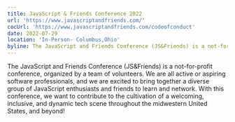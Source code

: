 ```yaml
---
title: JavaScript & Friends Conference 2022
url: 'https://www.javascriptandfriends.com/'
cocUrl: 'https://www.javascriptandfriends.com/codeofconduct'
date: 2022-07-29
location: 'In-Person- Columbus,Ohio'
byline: The JavaScript and Friends Conference (JS&Friends) is a not-for-profit conference, organized by a team of volunteers. We are all active or aspiring software professionals, and we are excited to bring together a diverse group of JavaScript enthusiasts and friends to learn and network. With this conference, we want to contribute to the cultivation of a welcoming, inclusive, and dynamic tech scene throughout the midwestern United States, and beyond!
---
```


The JavaScript and Friends Conference (JS&Friends) is a not-for-profit conference, organized by a team of volunteers. We are all active or aspiring software professionals, and we are excited to bring together a diverse group of JavaScript enthusiasts and friends to learn and network. With this conference, we want to contribute to the cultivation of a welcoming, inclusive, and dynamic tech scene throughout the midwestern United States, and beyond!
